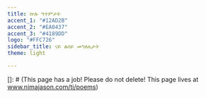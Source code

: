 ```yaml
---
title: ኵሉ ግጥምታት
accent_1: "#12AD2B"
accent_2: "#EA0437"
accent_3: "#4189DD"
logo: "#FFC726"
sidebar_title: ናይ ልበይ መግለጺታት
theme: light

---
```

\[\]: # (This page has a job! Please do not delete! This page lives at www.nimajason.com/ti/poems)